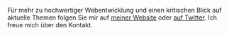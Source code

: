 Für mehr zu hochwertiger Webentwicklung und einen kritischen Blick auf aktuelle Themen folgen Sie mir auf [meiner Website](https://meiert.com/) oder [auf Twitter](https://twitter.com/j9t). Ich freue mich über den Kontakt.